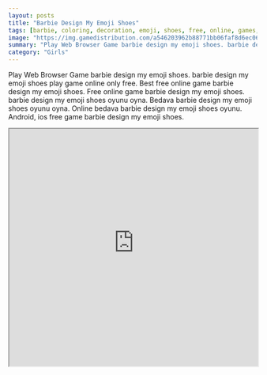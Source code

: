 ```yaml
---
layout: posts
title: "Barbie Design My Emoji Shoes"
tags: [barbie, coloring, decoration, emoji, shoes, free, online, games, oyna, game, free, games, play, play, games]
image: "https://img.gamedistribution.com/a546203962b88771bb06faf8d6ec065e.jpg"
summary: "Play Web Browser Game barbie design my emoji shoes. barbie design my emoji shoes play game online only free. Best free online game barbie design my emoji shoes. Free online game barbie design my emoji shoes. barbie design my emoji shoes oyunu oyna. Bedava barbie design my emoji shoes oyunu oyna. Online bedava barbie design my emoji shoes oyunu. Android, ios free game barbie design my emoji shoes."
category: "Girls"
---
```


Play Web Browser Game barbie design my emoji shoes. barbie design my emoji shoes play game online only free. Best free online game barbie design my emoji shoes. Free online game barbie design my emoji shoes. barbie design my emoji shoes oyunu oyna. Bedava barbie design my emoji shoes oyunu oyna. Online bedava barbie design my emoji shoes oyunu. Android, ios free game barbie design my emoji shoes.

<iframe width="100%" height="480px;" src="https://flash.gamedistribution.com?game=a546203962b88771bb06faf8d6ec065e"></iframe>